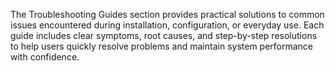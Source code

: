 The Troubleshooting Guides section provides practical solutions to common issues encountered during installation, configuration, or everyday use. Each guide includes clear symptoms, root causes, and step-by-step resolutions to help users quickly resolve problems and maintain system performance with confidence.
